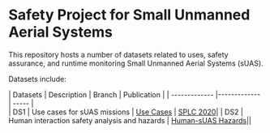 # Safety Project for Small Unmanned Aerial Systems

This repository hosts a number of datasets related to uses, safety assurance, and runtime monitoring Small Unmanned Aerial Systems (sUAS).

Datasets include:

| Datasets     | Description                 | Branch | Publication |
| ------------- |-------------                    | -----                              |      
| DS1          | Use cases for sUAS missions | [Use Cases](https://github.com/SAREC-Lab/sUAS-UseCases/tree/SPLC-2020) | [SPLC 2020](tree/SPLC-2020/SPLC2020.txt)|
| DS2          | Human interaction safety analysis and hazards |   [Human-sUAS Hazards](https://github.com/SAREC-Lab/sUAS-UseCases/tree/human-interactions)||
